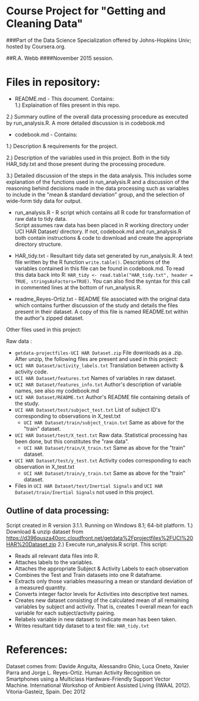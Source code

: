 
Course Project for "Getting and Cleaning Data"
==========================================
###Part of the Data Science Specialization offered by Johns-Hopkins Univ; hosted by Coursera.org.


##R.A. Webb
####November 2015 session.


Files in repository:
========================
*	README.md  -  This document.  Contains:  
  1.) Explaination of files present in this repo. 

  2.) Summary outline of the overall data processing procedure as executed by run_analysis.R.  A more detailed discussion is in codebook.md  

*	codebook.md   -  Contains:
  
  1.) Description & requirements for the project.

  2.) Description of the variables used in this project.  Both in the tidy HAR_tidy.txt and those present during the processing procedure.  

  3.) Detailed discussion of the steps in the data analysis.  This includes some explanation of the functions used in run_analysis.R and a discussion of the reasoning behind decisions made in the data processing such as variables to include in the "mean & standard deviation" group, and the selection of wide-form tidy data for output.

*	run_analysis.R  -  R script which contains all R code for transformation of raw data to tidy data.  
Script assumes raw data has been placed in R working directory under UCI HAR Dataset/ directory.  If not, codebook.md
and run_analysis.R both contain instructions & code to download and create the appropriate directory structure.  

*	HAR_tidy.txt  - Resultant tidy data set generated by run_analysis.R. A text file written by the R function `write.table()`. Descriptions of the variables contained in this file can be found in codebook.md.  To read this data back into R: `HAR_tidy <- read.table("HAR_tidy.txt", header = TRUE, stringsAsFactors=TRUE)`.  You can also find the syntax for this call in commented lines at the bottom of run_analysis.R.

*	readme_Reyes-Ortiz.txt  -  README file associated with the original data which contains further discussion of the study and details the files present in their dataset.  A copy of this file is named README.txt within the author's zipped dataset.


Other files used in this project:

Raw data :
*	`getdata-projectfiles-UCI HAR Dataset.zip` File downloads as a .zip.  After unzip, the following files are present and used in this project:
  * `UCI HAR Dataset/activity_labels.txt` Translation between activity & activity code.   
  * `UCI HAR Dataset/features.txt`  Names of variables in raw dataset.
  * `UCI HAR Dataset/features_info.txt`  Author's description of variable names, see also my codebook.md
  * `UCI HAR Dataset/README.txt`   Author's README file containing details of the study.
  * `UCI HAR Dataset/test/subject_test.txt`   List of subject ID's corresponding to observations in X_test.txt
    * `UCI HAR Dataset/train/subject_train.txt`   Same as above for the "train" dataset.
  * `UCI HAR Dataset/test/X_test.txt`  Raw data.  Statistical processing has been done, but this constitutes the "raw data".
    * `UCI HAR Dataset/train/X_train.txt`   Same as above for the "train" dataset.
  * `UCI HAR Dataset/test/y_test.txt`  Activity codes corresponding to each observation in X_test.txt
    * `UCI HAR Dataset/train/y_train.txt`   Same as above for the "train" dataset.
  * Files in `UCI HAR Dataset/test/Inertial Signals` and `UCI HAR Dataset/train/Inertial Signals` not used in this project.	
  
Outline of data processing:
---------------------------
Script created in R version 3.1.1.  Running on Windows 8.1; 64-bit platform.
1.) Download & unzip dataset from https://d396qusza40orc.cloudfront.net/getdata%2Fprojectfiles%2FUCI%20HAR%20Dataset.zip
2.) Execute run_analysis.R script.  This script:
  * Reads all relevant data files into R.
  * Attaches labels to the variables.
  * Attaches the appropriate Subject & Activity Labels to each observation
  * Combines the Test and Train datasets into one R dataframe.
  * Extracts only those variables measuring a mean or standard deviation of a measured quantity.
  * Converts integer factor levels for Activities into descriptive text names.
  * Creates new dataset consisting of the calculated mean of all remaining variables by subject and activity.  That is, creates 1 overall mean for each variable for each subject/activity pairing.
  * Relabels variable in new dataset to indicate mean has been taken.
  * Writes resultant tidy dataset to a text file:  `HAR_tidy.txt`



References:
===========================

Dataset comes from:
Davide Anguita, Alessandro Ghio, Luca Oneto, Xavier Parra and Jorge L. Reyes-Ortiz. Human Activity Recognition on Smartphones 
using a Multiclass Hardware-Friendly Support Vector Machine. International Workshop of Ambient Assisted Living (IWAAL 2012). 
Vitoria-Gasteiz, Spain. Dec 2012
